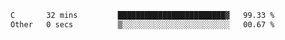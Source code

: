 
<!--START_SECTION:waka-->

```txt
C       32 mins         ████████████████████████▓   99.33 %
Other   0 secs          ▒░░░░░░░░░░░░░░░░░░░░░░░░   00.67 %
```

<!--END_SECTION:waka-->
